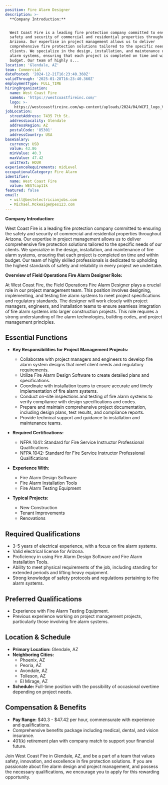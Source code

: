 ```yaml
---
position: Fire Alarm Designer
description: >-
  **Company Introduction:**


  West Coast Fire is a leading fire protection company committed to ensuring the
  safety and security of commercial and residential properties throughout
  Arizona. Our expertise in project management allows us to deliver
  comprehensive fire protection solutions tailored to the specific needs of our
  clients. We specialize in the design, installation, and maintenance of fire
  alarm systems, ensuring that each project is completed on time and within
  budget. Our team of highly s...
location: 'Glendale, AZ'
team: Commercial
datePosted: '2024-12-21T16:23:40.360Z'
validThrough: '2025-01-28T16:23:40.360Z'
employmentType: FULL_TIME
hiringOrganization:
  name: West Coast Fire
  sameAs: 'https://westcoastfireinc.com/'
  logo: >-
    https://westcoastfireinc.com/wp-content/uploads/2024/04/WCFI_logo_V1_Transparent-1-800x294.png
jobLocation:
  streetAddress: 7435 7th St.
  addressLocality: Glendale
  addressRegion: AZ
  postalCode: '85301'
  addressCountry: USA
baseSalary:
  currency: USD
  value: 43.86
  minValue: 40.3
  maxValue: 47.42
  unitText: HOUR
experienceRequirements: midLevel
occupationalCategory: Fire Alarm
identifier:
  name: West Coast Fire
  value: WESTcap11k
featured: false
email:
  - will@bestelectricianjobs.com
  - Michael.Mckeaige@pes123.com
---
```




**Company Introduction:**

West Coast Fire is a leading fire protection company committed to ensuring the safety and security of commercial and residential properties throughout Arizona. Our expertise in project management allows us to deliver comprehensive fire protection solutions tailored to the specific needs of our clients. We specialize in the design, installation, and maintenance of fire alarm systems, ensuring that each project is completed on time and within budget. Our team of highly skilled professionals is dedicated to upholding the highest standards of safety and reliability in every project we undertake.

**Overview of Field Operations Fire Alarm Designer Role:**

At West Coast Fire, the Field Operations Fire Alarm Designer plays a crucial role in our project management team. This position involves designing, implementing, and testing fire alarm systems to meet project specifications and regulatory standards. The designer will work closely with project managers, engineers, and installation teams to ensure seamless integration of fire alarm systems into larger construction projects. This role requires a strong understanding of fire alarm technologies, building codes, and project management principles.

## Essential Functions

- **Key Responsibilities for Project Management Projects:**
  - Collaborate with project managers and engineers to develop fire alarm system designs that meet client needs and regulatory requirements.
  - Utilize Fire Alarm Design Software to create detailed plans and specifications.
  - Coordinate with installation teams to ensure accurate and timely implementation of fire alarm systems.
  - Conduct on-site inspections and testing of fire alarm systems to verify compliance with design specifications and codes.
  - Prepare and maintain comprehensive project documentation, including design plans, test results, and compliance reports.
  - Provide technical support and guidance to installation and maintenance teams.

- **Required Certifications:**
  - NFPA 1041: Standard for Fire Service Instructor Professional Qualifications
  - NFPA 1042: Standard for Fire Service Instructor Professional Qualifications

- **Experience With:**
  - Fire Alarm Design Software
  - Fire Alarm Installation Tools
  - Fire Alarm Testing Equipment

- **Typical Projects:**
  - New Construction
  - Tenant Improvements
  - Renovations

## Required Qualifications

- 3-5 years of electrical experience, with a focus on fire alarm systems.
- Valid electrical license for Arizona.
- Proficiency in using Fire Alarm Design Software and Fire Alarm Installation Tools.
- Ability to meet physical requirements of the job, including standing for extended periods and lifting heavy equipment.
- Strong knowledge of safety protocols and regulations pertaining to fire alarm systems.

## Preferred Qualifications

- Experience with Fire Alarm Testing Equipment.
- Previous experience working on project management projects, particularly those involving fire alarm systems.

## Location & Schedule

- **Primary Location:** Glendale, AZ
- **Neighboring Cities:**
  - Phoenix, AZ
  - Peoria, AZ
  - Avondale, AZ
  - Tolleson, AZ
  - El Mirage, AZ
- **Schedule:** Full-time position with the possibility of occasional overtime depending on project needs.

## Compensation & Benefits

- **Pay Range:** $40.3 - $47.42 per hour, commensurate with experience and qualifications.
- Comprehensive benefits package including medical, dental, and vision insurance.
- 401(k) retirement plan with company match to support your financial future.

Join West Coast Fire in Glendale, AZ, and be a part of a team that values safety, innovation, and excellence in fire protection solutions. If you are passionate about fire alarm design and project management, and possess the necessary qualifications, we encourage you to apply for this rewarding opportunity.
